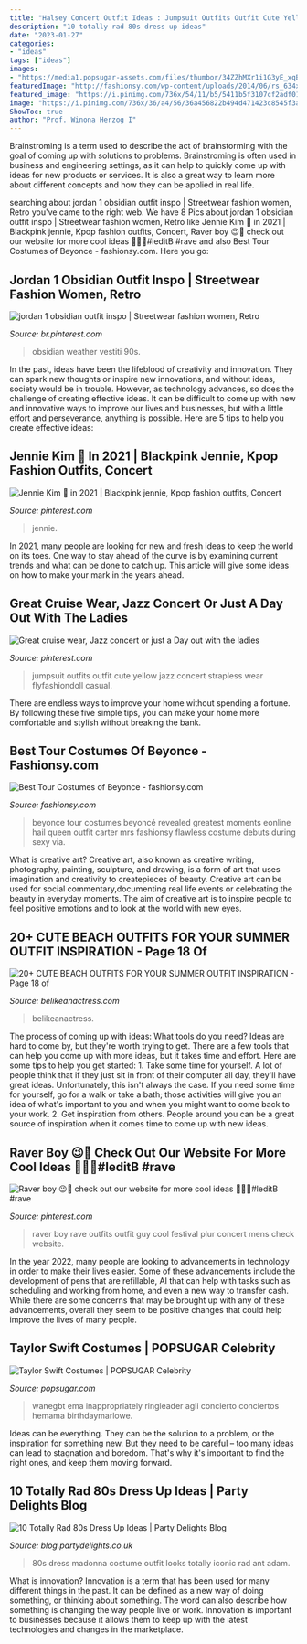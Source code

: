 ```yaml
---
title: "Halsey Concert Outfit Ideas : Jumpsuit Outfits Outfit Cute Yellow Jazz Concert Strapless Wear Flyfashiondoll Casual"
description: "10 totally rad 80s dress up ideas"
date: "2023-01-27"
categories:
- "ideas"
tags: ["ideas"]
images:
- "https://media1.popsugar-assets.com/files/thumbor/34ZZhMXr1i1G3yE_xqBlc6Y-WFI/fit-in/1024x1024/filters:format_auto-!!-:strip_icc-!!-/2017/08/28/865/n/1922398/995bd8e559a47306b8ed24.42642709_edit_img_cover_file_43938222_1503701933/i/Taylor-Swift-Costumes.jpg"
featuredImage: "http://fashionsy.com/wp-content/uploads/2014/06/rs_634x1024-140221110840-634.beyonce-tour-glascow.ls_.22114_copy.jpg"
featured_image: "https://i.pinimg.com/736x/54/11/b5/5411b5f3107cf2adf01b1b9da5d614ef.jpg"
image: "https://i.pinimg.com/736x/36/a4/56/36a456822b494d471423c8545f3a9e13.jpg"
ShowToc: true
author: "Prof. Winona Herzog I"
---
```



Brainstroming is a term used to describe the act of brainstorming with the goal of coming up with solutions to problems. Brainstroming is often used in business and engineering settings, as it can help to quickly come up with ideas for new products or services. It is also a great way to learn more about different concepts and how they can be applied in real life.

	

		
searching about jordan 1 obsidian outfit inspo | Streetwear fashion women, Retro you've came to the right web. We have 8 Pics about jordan 1 obsidian outfit inspo | Streetwear fashion women, Retro like Jennie Kim 💖 in 2021 | Blackpink jennie, Kpop fashion outfits, Concert, Raver boy 😉🤘 check out our website for more cool ideas 💋💋💋#leditB #rave and also Best Tour Costumes of Beyonce - fashionsy.com. Here you go:
		
    
## Jordan 1 Obsidian Outfit Inspo | Streetwear Fashion Women, Retro

<img loading=lazy src="https://i.pinimg.com/736x/36/a4/56/36a456822b494d471423c8545f3a9e13.jpg" onerror="this.onerror=null;this.src='https://tse2.mm.bing.net/th?id=OIP.ZwF5SoyPr6u3tGorXzNh4AHaJH&amp;pid=15.1';" alt="jordan 1 obsidian outfit inspo | Streetwear fashion women, Retro">

_Source: br.pinterest.com_

>obsidian weather vestiti 90s. 

	

In the past, ideas have been the lifeblood of creativity and innovation. They can spark new thoughts or inspire new innovations, and without ideas, society would be in trouble. However, as technology advances, so does the challenge of creating effective ideas. It can be difficult to come up with new and innovative ways to improve our lives and businesses, but with a little effort and perseverance, anything is possible. Here are 5 tips to help you create effective ideas: 
    
## Jennie Kim 💖 In 2021 | Blackpink Jennie, Kpop Fashion Outfits, Concert

<img loading=lazy src="https://i.pinimg.com/736x/54/11/b5/5411b5f3107cf2adf01b1b9da5d614ef.jpg" onerror="this.onerror=null;this.src='https://tse1.mm.bing.net/th?id=OIP.pIt5LnzWl1oDpyN1iPAbSgHaOz&amp;pid=15.1';" alt="Jennie Kim 💖 in 2021 | Blackpink jennie, Kpop fashion outfits, Concert">

_Source: pinterest.com_

>jennie. 

	

In 2021, many people are looking for new and fresh ideas to keep the world on its toes. One way to stay ahead of the curve is by examining current trends and what can be done to catch up. This article will give some ideas on how to make your mark in the years ahead.

    
## Great Cruise Wear, Jazz Concert Or Just A Day Out With The Ladies

<img loading=lazy src="https://i.pinimg.com/736x/14/ae/f8/14aef8651535ddaa116468a95114209a--yellow-outfits-cute-outfits.jpg" onerror="this.onerror=null;this.src='https://tse1.mm.bing.net/th?id=OIP.eEC605zl4lYginxR1FdamgHaJw&amp;pid=15.1';" alt="Great cruise wear, Jazz concert or just a Day out with the ladies">

_Source: pinterest.com_

>jumpsuit outfits outfit cute yellow jazz concert strapless wear flyfashiondoll casual. 

	

There are endless ways to improve your home without spending a fortune. By following these five simple tips, you can make your home more comfortable and stylish without breaking the bank.

    
## Best Tour Costumes Of Beyonce - Fashionsy.com

<img loading=lazy src="http://fashionsy.com/wp-content/uploads/2014/06/rs_634x1024-140221110840-634.beyonce-tour-glascow.ls_.22114_copy.jpg" onerror="this.onerror=null;this.src='https://tse3.mm.bing.net/th?id=OIP.aI_x6Ny8X9mHpC9VZioGjgHaL9&amp;pid=15.1';" alt="Best Tour Costumes of Beyonce - fashionsy.com">

_Source: fashionsy.com_

>beyonce tour costumes beyoncé revealed greatest moments eonline hail queen outfit carter mrs fashionsy flawless costume debuts during sexy via. 

	

What is creative art?
Creative art, also known as creative writing, photography, painting, sculpture, and drawing, is a form of art that uses imagination and creativity to createpieces of beauty. Creative art can be used for social commentary,documenting real life events or celebrating the beauty in everyday moments. The aim of creative art is to inspire people to feel positive emotions and to look at the world with new eyes.

    
## 20+ CUTE BEACH OUTFITS FOR YOUR SUMMER OUTFIT INSPIRATION - Page 18 Of

<img loading=lazy src="https://www.belikeanactress.com/wp-content/uploads/2019/04/mizzchrissi_56331141_280591609536268_2317367716271381690_n-e1554469948629.jpg" onerror="this.onerror=null;this.src='https://tse3.mm.bing.net/th?id=OIP.zbaMW_iSQtbNlJ30J_tsmAHaLB&amp;pid=15.1';" alt="20+ CUTE BEACH OUTFITS FOR YOUR SUMMER OUTFIT INSPIRATION - Page 18 of">

_Source: belikeanactress.com_

>belikeanactress. 

	

The process of coming up with ideas: What tools do you need?
Ideas are hard to come by, but they're worth trying to get. There are a few tools that can help you come up with more ideas, but it takes time and effort. Here are some tips to help you get started: 1. Take some time for yourself. A lot of people think that if they just sit in front of their computer all day, they'll have great ideas. Unfortunately, this isn't always the case. If you need some time for yourself, go for a walk or take a bath; those activities will give you an idea of what's important to you and when you might want to come back to your work. 2. Get inspiration from others. People around you can be a great source of inspiration when it comes time to come up with new ideas.

    
## Raver Boy 😉🤘 Check Out Our Website For More Cool Ideas 💋💋💋#leditB #rave

<img loading=lazy src="https://i.pinimg.com/736x/cb/a0/2d/cba02d5816dbf2e66d179c2e76fad2a6.jpg" onerror="this.onerror=null;this.src='https://tse3.mm.bing.net/th?id=OIP.IWjRptbOrLLgd-R01KnK8QHaJQ&amp;pid=15.1';" alt="Raver boy 😉🤘 check out our website for more cool ideas 💋💋💋#leditB #rave">

_Source: pinterest.com_

>raver boy rave outfits outfit guy cool festival plur concert mens check website. 

	

In the year 2022, many people are looking to advancements in technology in order to make their lives easier. Some of these advancements include the development of pens that are refillable, AI that can help with tasks such as scheduling and working from home, and even a new way to transfer cash. While there are some concerns that may be brought up with any of these advancements, overall they seem to be positive changes that could help improve the lives of many people.

    
## Taylor Swift Costumes | POPSUGAR Celebrity

<img loading=lazy src="https://media1.popsugar-assets.com/files/thumbor/34ZZhMXr1i1G3yE_xqBlc6Y-WFI/fit-in/1024x1024/filters:format_auto-!!-:strip_icc-!!-/2017/08/28/865/n/1922398/995bd8e559a47306b8ed24.42642709_edit_img_cover_file_43938222_1503701933/i/Taylor-Swift-Costumes.jpg" onerror="this.onerror=null;this.src='https://tse2.mm.bing.net/th?id=OIP.tlnx_WOoZOwS-xlNXq9pqwHaLH&amp;pid=15.1';" alt="Taylor Swift Costumes | POPSUGAR Celebrity">

_Source: popsugar.com_

>wanegbt ema inappropriately ringleader agli concierto conciertos hemama birthdaymarlowe. 

	

Ideas can be everything. They can be the solution to a problem, or the inspiration for something new. But they need to be careful – too many ideas can lead to stagnation and boredom. That's why it's important to find the right ones, and keep them moving forward.

    
## 10 Totally Rad 80s Dress Up Ideas | Party Delights Blog

<img loading=lazy src="http://blog.partydelights.co.uk/wp-content/uploads/2016/11/80s-Madonna-Costume.png" onerror="this.onerror=null;this.src='https://tse2.mm.bing.net/th?id=OIP.4mjD7PNgUZD0Em4Taeci3AHaJH&amp;pid=15.1';" alt="10 Totally Rad 80s Dress Up Ideas | Party Delights Blog">

_Source: blog.partydelights.co.uk_

>80s dress madonna costume outfit looks totally iconic rad ant adam. 

	

What is innovation?
Innovation is a term that has been used for many different things in the past. It can be defined as a new way of doing something, or thinking about something. The word can also describe how something is changing the way people live or work. Innovation is important to businesses because it allows them to keep up with the latest technologies and changes in the marketplace.

